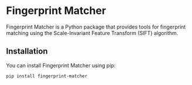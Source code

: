 # Fingerprint Matcher

Fingerprint Matcher is a Python package that provides tools for fingerprint matching using the Scale-Invariant Feature Transform (SIFT) algorithm.

## Installation

You can install Fingerprint Matcher using pip:

```bash
pip install fingerprint-matcher

